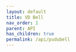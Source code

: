 ```yaml
---
layout: default
title: VD Bell
nav_order: 1
parent: API
has_children: true
permalink: /api/pudubell
---
```

